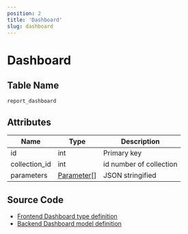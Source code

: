 ```yaml
---
position: 2
title: 'Dashboard'
slug: dashboard
---
```


# Dashboard

## Table Name

`report_dashboard`

## Attributes

Name|Type|Description
--|--|--
id | int | Primary key
collection_id | int | id number of collection
parameters | [Parameter](/metadocs/docs/parameters)[] | JSON stringified

## Source Code

- [Frontend Dashboard type definition](https://github.com/metabase/metabase/blob/v0.38.3/frontend/src/metabase-types/types/Dashboard.js)
- [Backend Dashboard model definition](https://github.com/metabase/metabase/blob/v0.38.3/src/metabase/models/dashboard.clj)
